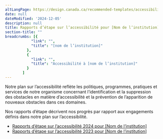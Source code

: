 ```yaml
---
altLangPage: https://design.canada.ca/recommended-templates/accessibility/progress-reports-landing.html
date: null
dateModified: '2024-12-05'
description: null
title: Rapports d’étape sur l’accessibilité pour [Nom de l’institution]
section-title: ""
breadcrumbs: [{
            "link": "",
            "title": "[nom de l’institution]"
          },
          {
            "link": "",
            "title": "Accessibilité à [nom de l’institution]"
          }
        ]
---
```


<p>Notre plan sur l’accessibilité reflète les politiques, programmes, pratiques et services de notre organisme concernant l’identification et la suppression des obstacles en matière d’accessibilité et la prévention de l’apparition de nouveaux obstacles dans ces domaines.</p>

<p>Nos rapports d’étape décrivent nos progrès par rapport aux engagements définis dans notre plan sur l’accessibilité.</p>

<ul>
    <li><a href="rapport-etape.html">Rapports d’étape sur l’accessibilité 2024 pour [Nom de l’institution]</a></li>
    <li><a href="rapport-etape.html">Rapports d’étape sur l’accessibilité 2023 pour [Nom de l’institution]</a></li>
<ul>

